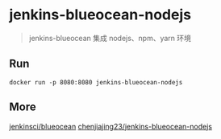  # jenkins-blueocean-nodejs

> jenkins-blueocean 集成 nodejs、npm、yarn 环境
## Run

`docker run -p 8080:8080 jenkins-blueocean-nodejs`

## More
[jenkinsci/blueocean](https://hub.docker.com/r/jenkinsci/blueocean)
[chenjiajing23/jenkins-blueocean-nodejs](https://hub.docker.com/repository/docker/chenjiajing23/jenkins-blueocean-nodejs)